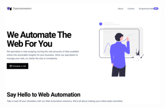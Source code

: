![](./viewport.svg)

<!-- [![We Automate The Web For You We specialize in web scraping, turning the vast amounts of data available online into actionable insights for your business. Allow our specialists to manage your task, no matter the size or complexity.](https://github.com/user-attachments/assets/a11b2f4a-88fe-436b-bfa0-b958f22fbae1)](https://dataautomators.io) -->